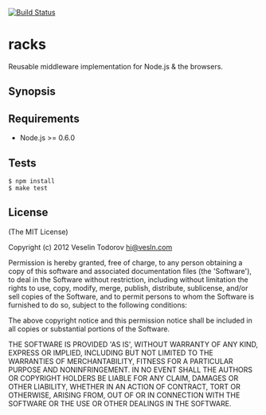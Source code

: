 [![Build Status](https://secure.travis-ci.org/vesln/racks.png)](http://travis-ci.org/vesln/racks)

# racks

Reusable middleware implementation for Node.js & the browsers.

## Synopsis

## Requirements

- Node.js >= 0.6.0

## Tests

```
$ npm install
$ make test
```

## License

(The MIT License)

Copyright (c) 2012 Veselin Todorov <hi@vesln.com>

Permission is hereby granted, free of charge, to any person obtaining
a copy of this software and associated documentation files (the
'Software'), to deal in the Software without restriction, including
without limitation the rights to use, copy, modify, merge, publish,
distribute, sublicense, and/or sell copies of the Software, and to
permit persons to whom the Software is furnished to do so, subject to
the following conditions:

The above copyright notice and this permission notice shall be
included in all copies or substantial portions of the Software.

THE SOFTWARE IS PROVIDED 'AS IS', WITHOUT WARRANTY OF ANY KIND,
EXPRESS OR IMPLIED, INCLUDING BUT NOT LIMITED TO THE WARRANTIES OF
MERCHANTABILITY, FITNESS FOR A PARTICULAR PURPOSE AND NONINFRINGEMENT.
IN NO EVENT SHALL THE AUTHORS OR COPYRIGHT HOLDERS BE LIABLE FOR ANY
CLAIM, DAMAGES OR OTHER LIABILITY, WHETHER IN AN ACTION OF CONTRACT,
TORT OR OTHERWISE, ARISING FROM, OUT OF OR IN CONNECTION WITH THE
SOFTWARE OR THE USE OR OTHER DEALINGS IN THE SOFTWARE.
